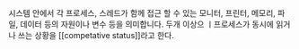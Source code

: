 시스템 안에서 각 프로세스, 스레드가  함께 접근 할 수 있는 모니터, 프린터, 메모리, 파일, 데이터 등의 자원이나 변수 등을 의미합니다. 두개 이상으 ㅣ프로세스가 동시에 읽거나 쓰는 상황을 [[competative status]]라고 한다. 

